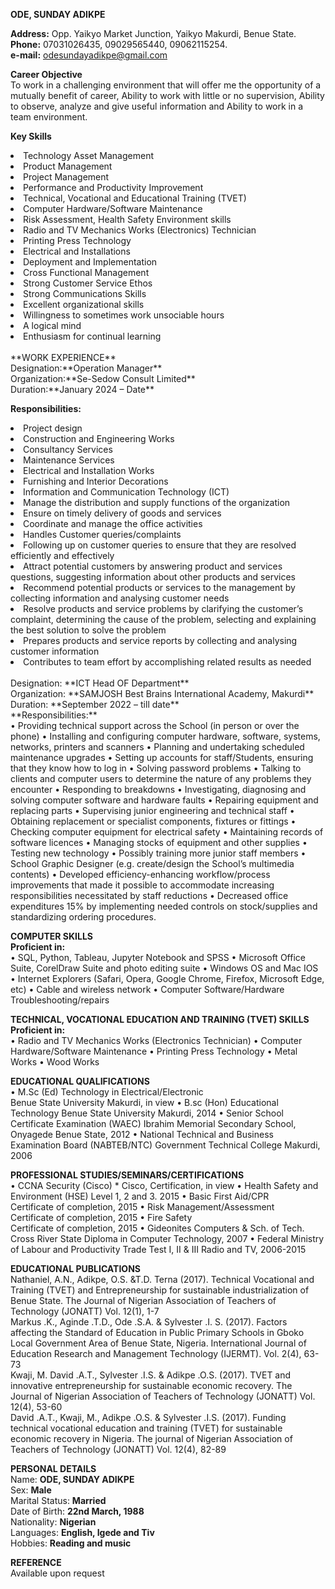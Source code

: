 **ODE, SUNDAY ADIKPE**

**Address:** Opp. Yaikyo Market Junction, Yaikyo Makurdi, Benue State.
<br>
**Phone:** 07031026435, 09029565440, 09062115254.
<br>
**e-mail:** odesundayadikpe@gmail.com


**Career Objective**
<br>
To work in a challenging environment that will offer me the opportunity of a mutually benefit of career, Ability to work with little or no supervision, Ability to observe, analyze and give useful information and Ability to work in a team environment.

**Key Skills**
<br>
<li>Technology Asset Management </li>
<li>Product Management</li> 
<li>Project Management</li>
<li>Performance and Productivity Improvement</li> 
<li>Technical, Vocational and Educational Training (TVET) </li>
<li>Computer Hardware/Software Maintenance </li>
<li>Risk Assessment, Health Safety Environment skills</li>
<li>Radio and TV Mechanics Works (Electronics) Technician</li>
<li>Printing Press Technology </li>
<li>Electrical and Installations</li>
<li>Deployment and Implementation </li>
<li>Cross Functional Management</li>
<li>Strong Customer Service Ethos </li>
<li>Strong Communications Skills </li>
<li>Excellent organizational skills </li>
<li>Willingness to sometimes work unsociable hours </li>
<li>A logical mind </li>
<li>Enthusiasm for continual learning</li>

<br>
**WORK EXPERIENCE**
<br>
Designation:**Operation Manager**
<br>
Organization:**Se-Sedow Consult Limited**
<br>
Duration:**January 2024 – Date**

**Responsibilities:** 
<br>
<li>Project design</li> <li>Construction and Engineering Works</li> <li>Consultancy Services</li> <li>Maintenance Services</li> <li>Electrical and Installation Works</li> <li>Furnishing and Interior Decorations</li> <li>Information and Communication Technology (ICT)</li> <li>Manage the distribution and supply functions of the organization</li> <li>Ensure on timely delivery of goods and services</li> <li>Coordinate and manage the office activities</li> <li>Handles Customer queries/complaints</li> <li>Following up on customer queries to ensure that they are resolved efficiently and effectively</li> <li>Attract potential customers by answering product and services questions, suggesting information about other products and services</li> <li>Recommend potential products or services to the management by collecting information and analysing customer needs</li> <li>Resolve products and service problems by clarifying the customer’s complaint, determining the cause of the problem, selecting and explaining the best solution to solve the problem</li> <li>Prepares products and service reports by collecting and analysing customer information</li> <li>Contributes to team effort by accomplishing related results as needed</li>
<br>
Designation: **ICT Head OF Department** 
<br>
Organization: **SAMJOSH Best Brains International Academy, Makurdi**
<br>
Duration: **September 2022 – till date**
<br>
**Responsibilities:** 
<br>
•	Providing technical support across the School (in person or over the phone) 
•	Installing and configuring computer hardware, software, systems, networks, printers and scanners 
•	Planning and undertaking scheduled maintenance upgrades 
•	Setting up accounts for staff/Students, ensuring that they know how to log in 
•	Solving password problems 
•	Talking to clients and computer users to determine the nature of any problems they encounter 
•	Responding to breakdowns 
•	Investigating, diagnosing and solving computer software and hardware faults 
•	Repairing equipment and replacing parts 
•	Supervising junior engineering and technical staff 
•	Obtaining replacement or specialist components, fixtures or fittings 
•	Checking computer equipment for electrical safety 
•	Maintaining records of software licences 
•	Managing stocks of equipment and other supplies 
•	Testing new technology 
•	Possibly training more junior staff members
•	School Graphic Designer (e.g. create/design the School’s multimedia contents) 
•	Developed efficiency-enhancing workflow/process improvements that made it possible to accommodate increasing responsibilities necessitated by staff reductions
•	Decreased office expenditures 15% by implementing needed controls on stock/supplies and standardizing ordering procedures.

**COMPUTER SKILLS**
<br>
**Proficient in:**
<br>
•	SQL, Python, Tableau, Jupyter Notebook and SPSS
•	Microsoft Office Suite, CorelDraw Suite and photo editing suite
•	Windows OS and Mac IOS
•	Internet Explorers (Safari, Opera, Google Chrome, Firefox, Microsoft Edge, etc)
•	Cable and wireless network
•	Computer Software/Hardware Troubleshooting/repairs 


**TECHNICAL, VOCATIONAL EDUCATION AND TRAINING (TVET) SKILLS** 
<br>
**Proficient in:**
<br>
•	Radio and TV Mechanics Works (Electronics Technician) 
•	Computer Hardware/Software Maintenance 
•	Printing Press Technology 
•	Metal Works
•	Wood Works

**EDUCATIONAL QUALIFICATIONS**
<br>
•	M.Sc (Ed) Technology in Electrical/Electronic                 
Benue State University Makurdi, in view
•	B.sc (Hon) Educational Technology 
Benue State University Makurdi, 2014
•	Senior School Certificate Examination (WAEC)
Ibrahim Memorial Secondary School, Onyagede Benue State, 2012
•	National Technical and Business Examination Board (NABTEB/NTC)
Government Technical College Makurdi, 2006

**PROFESSIONAL STUDIES/SEMINARS/CERTIFICATIONS**
<br>
•	CCNA Security (Cisco) *
Cisco, Certification, in view
•	Health Safety and Environment (HSE) 
Level 1, 2 and 3. 	2015
•	Basic First Aid/CPR					
Certificate of completion, 2015
•	Risk Management/Assessment				
Certificate of completion, 2015 
•	Fire Safety 							
Certificate of completion, 2015 
•	Gideonites Computers & Sch. of Tech. Cross River State
Diploma in Computer Technology, 2007
•	Federal Ministry of Labour and Productivity 
Trade Test I, II & III Radio and TV, 2006-2015

**EDUCATIONAL PUBLICATIONS** 
<br>
Nathaniel, A.N., Adikpe, O.S. &T.D. Terna (2017). Technical Vocational and Training (TVET) and Entrepreneurship for sustainable industrialization of Benue State. The Journal of Nigerian Association of Teachers of Technology (JONATT) Vol. 12(1), 1-7
<br>
Markus .K., Aginde .T.D., Ode .S.A. & Sylvester .I. S. (2017). Factors affecting the Standard of Education in Public Primary Schools in Gboko Local Government Area of Benue State, Nigeria. International Journal of Education Research and Management Technology (IJERMT). Vol. 2(4), 63-73
<br>
Kwaji, M. David .A.T., Sylvester .I.S. & Adikpe .O.S. (2017). TVET and innovative entrepreneurship for sustainable economic recovery. The Journal of Nigerian Association of Teachers of Technology (JONATT) Vol. 12(4), 53-60
<br>
David .A.T., Kwaji, M., Adikpe .O.S. & Sylvester .I.S. (2017). Funding technical vocational education and training (TVET) for sustainable economic recovery in Nigeria. The journal of Nigerian Association of Teachers of Technology (JONATT) Vol. 12(4), 82-89
<br>

**PERSONAL DETAILS**
<br>
Name: 			      **ODE, SUNDAY ADIKPE**
<br>
Sex: 			        **Male**
<br>
Marital Status: 	**Married** 
<br>
Date of Birth: 		**22nd March, 1988**
<br>
Nationality: 		  **Nigerian**
<br>
Languages: 		    **English, Igede and Tiv**
<br>
Hobbies: 		     **Reading and music**

**REFERENCE**
<br>
Available upon request 
